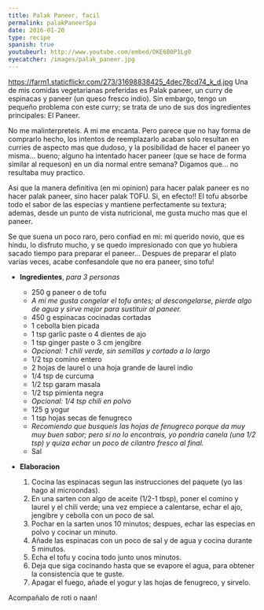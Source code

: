 ```yaml
---
title: Palak Paneer, facil
permalink: palakPaneerSpa
date: 2016-01-20
type: recipe
spanish: true
youtubeurl: http://www.youtube.com/embed/OKE6B0P1Lg0
eyecatcher: /images/palak_paneer.jpg
---
```

https://farm1.staticflickr.com/273/31698838425_4dec78cd74_k_d.jpg
Una de mis comidas vegetarianas preferidas es Palak paneer, un curry de espinacas y paneer (un queso fresco indio). Sin embargo, tengo un pequeño problema con este curry; se trata de uno de sus dos ingredientes principales: El Paneer.

No me malinterpreteis. A mi me encanta. Pero parece que no hay forma de comprarlo hecho, los intentos de reemplazarlo acaban solo resultan en curries de aspecto mas que dudoso, y la posibilidad de hacer el paneer yo misma... bueno;  alguno ha intentado hacer paneer (que se hace de forma similar al requeson) en un dia normal entre semana?
Digamos que... no resultaba muy practico.

Asi que la manera definitiva (en mi opinion) para hacer palak paneer es no hacer palak paneer, sino hacer palak TOFU. Si, en efecto!! El tofu absorbe todo el sabor de las especias y mantiene perfectamente su textura; ademas, desde un punto de vista nutricional, me gusta mucho mas que el paneer.

Se que suena un poco raro, pero confiad en mi: mi querido novio, que es hindu, lo disfruto mucho, y se quedo impresionado con que yo hubiera sacado tiempo para preparar el paneer... 
Despues de preparar el plato varias veces, acabe confesandole que no era paneer, sino tofu!



* **Ingredientes**, _para 3 personas_
  * 250 g paneer o de tofu
   * _A mi me gusta congelar el tofu antes; al descongelarse, pierde algo de agua y sirve mejor para sustituir al paneer._
  * 450 g espinacas cocinadas cortadas
  * 1 cebolla bien picada
  * 1 tsp garlic paste o 4 dientes de ajo
  * 1 tsp ginger paste o 3 cm jengibre
  * _Opcional: 1 chili verde, sin semillas y cortado a lo largo_
  * 1/2 tsp comino entero
  * 2 hojas de laurel o una hoja grande de laurel indio 
  * 1/4 tsp de curcuma
  * 1/2 tsp garam masala
  * 1/2 tsp pimienta negra
  * _Opcional: 1/4 tsp chili en polvo_
  * 125 g yogur
  * 1 tsp hojas secas de fenugreco
   * _Recomiendo que busqueis las hojas de fenugreco porque da muy muy buen sabor; pero si no lo encontrais, yo pondria canela (una 1/2 tsp) y quiza echar un poco de cilantro fresco al final._
  * Sal

* **Elaboracion**
  1. Cocina las espinacas segun las instrucciones del paquete (yo las hago al microondas).
  2. En una sarten con algo de aceite (1/2-1 tbsp), poner el comino y laurel y el chili verde; una vez empiece a calentarse, echar el ajo, jengibre y cebolla con un poco de sal. 
  3. Pochar en la sarten unos 10 minutos; despues, echar las especias en polvo y cocinar un minuto. 
  4. Añade las espinacas con un poco de sal y de agua y cocina durante 5 minutos. 
  5. Echa el tofu y cocina todo junto unos minutos. 
  6. Deja que siga cocinando hasta que se evapore el agua, para obtener la consistencia que te guste. 
  7. Apagar el fuego, añade el yogur y las hojas de fenugreco, y sirvelo. 


Acompañalo de roti o naan!
